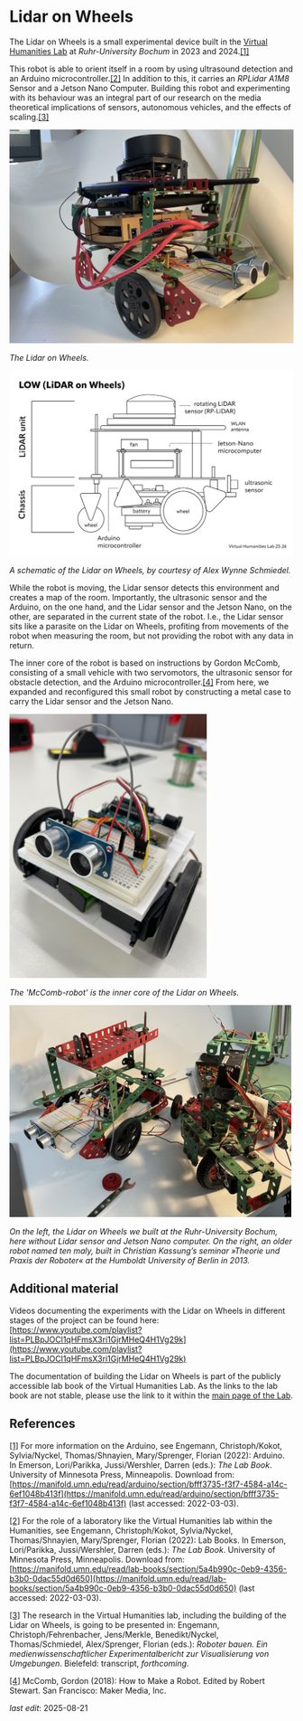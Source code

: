 # Lidar on Wheels

The Lidar on Wheels is a small experimental device built in the [Virtual Humanities Lab](https://vhl.blogs.ruhr-uni-bochum.de/) at _Ruhr-University Bochum_ in 2023 and 2024.[[1]](#_ftn1)

This robot is able to orient itself in a room by using ultrasound detection and an Arduino microcontroller.[[2]](#_ftn2) In addition to this, it carries an _RPLidar A1M8_ Sensor and a Jetson Nano Computer. Building this robot and experimenting with its behaviour was an integral part of our research on the media theoretical implications of sensors, autonomous vehicles, and the effects of scaling.[[3]](#_ftn3)

<img src = "/thn-EXP-LIDAR-14-LIDAR-Carrier-standing.jpeg?raw=true" width = "600" title = "The Lidar on Wheels." alt = "A DIY robot made of red and green metal parts with electronic devices on top."/>

_The Lidar on Wheels._

<img src = "/Abb. 4.3 Schema des LoW-Roboters in Seitenansicht.jpg?raw=true" width = "600" title = "A schematic of the Lidar on Wheels, created by and by courtesy of Alex Wynne Schmiedel." alt = "A black and white schematic of the Lidar on Wheels, created by and by courtesy of Alex Wynne Schmiedel."/>

_A schematic of the Lidar on Wheels, by courtesy of Alex Wynne Schmiedel._

While the robot is moving, the Lidar sensor detects this environment and creates a map of the room. Importantly, the ultrasonic sensor and the Arduino, on the one hand, and the Lidar sensor and the Jetson Nano, on the other, are separated in the current state of the robot. I.e., the Lidar sensor sits like a parasite on the Lidar on Wheels, profiting from movements of the robot when measuring the room, but not providing the robot with any data in return.

The inner core of the robot is based on instructions by Gordon McComb, consisting of a small vehicle with two servomotors, the ultrasonic sensor for obstacle detection, and the Arduino microcontroller.[[4]](#_ftn4) From here, we expanded and reconfigured this small robot by constructing a metal case to carry the Lidar sensor and the Jetson Nano.

<img src = "/18-als-thn-IMG_9466-cover-mccomb-ultrasound-posing.jpg?raw=true" width = "350" title = "The 'McComb-robot' is the inner core of the Lidar on Wheels." alt = "A small DIY robot with two ultrasonic sensors at the front looking like eyes."/>

_The 'McComb-robot' is the inner core of the Lidar on Wheels._

<img src = "/28-thn-Lidar-carrier-old-and-new.jpeg?raw=true" width = "500" title = "On the left, the Lidar on Wheels we built at the Ruhr-University Bochum, here without Lidar sensor and Jetson Nano computer. On the right, an older robot named ten maly, built in Christian Kassung’s seminar »Theorie und Praxis der Roboter« at the Humboldt University of Berlin in 2013." alt = "Two DIY robots made from green and red metal parts."/>

_On the left, the Lidar on Wheels we built at the Ruhr-University Bochum, here without Lidar sensor and Jetson Nano computer. On the right, an older robot named ten maly, built in Christian Kassung’s seminar »Theorie und Praxis der Roboter« at the Humboldt University of Berlin in 2013._

## Additional material

Videos documenting the experiments with the Lidar on Wheels in different stages of the project can be found here: [https://www.youtube.com/playlist?list=PLBpJOCl1qHFmsX3ri1GjrMHeQ4H1Vg29k](https://www.youtube.com/playlist?list=PLBpJOCl1qHFmsX3ri1GjrMHeQ4H1Vg29k)

The documentation of building the Lidar on Wheels is part of the publicly accessible lab book of the Virtual Humanities Lab. As the links to the lab book are not stable, please use the link to it within the [main page of the Lab](https://vhl.blogs.ruhr-uni-bochum.de/).

## References

[[1]](#_ftnref1) For more information on the Arduino, see Engemann, Christoph/Kokot, Sylvia/Nyckel, Thomas/Shnayien, Mary/Sprenger, Florian (2022): Arduino. In Emerson, Lori/Parikka, Jussi/Wershler, Darren (eds.): _The Lab Book_. University of Minnesota Press, Minneapolis. Download from: [https://manifold.umn.edu/read/arduino/section/bfff3735-f3f7-4584-a14c-6ef1048b413f](https://manifold.umn.edu/read/arduino/section/bfff3735-f3f7-4584-a14c-6ef1048b413f) (last accessed: 2022-03-03).

[[2]](#_ftnref2) For the role of a laboratory like the Virtual Humanities lab within the Humanities, see Engemann, Christoph/Kokot, Sylvia/Nyckel, Thomas/Shnayien, Mary/Sprenger, Florian (2022): Lab Books. In Emerson, Lori/Parikka, Jussi/Wershler, Darren (eds.): _The Lab Book_. University of Minnesota Press, Minneapolis. Download from: [https://manifold.umn.edu/read/lab-books/section/5a4b990c-0eb9-4356-b3b0-0dac55d0d650](https://manifold.umn.edu/read/lab-books/section/5a4b990c-0eb9-4356-b3b0-0dac55d0d650) (last accessed: 2022-03-03).

[[3]](#_ftnref3) The research in the Virtual Humanities lab, including the building of the Lidar on Wheels, is going to be presented in: Engemann, Christoph/Fehrenbacher, Jens/Merkle, Benedikt/Nyckel, Thomas/Schmiedel, Alex/Sprenger, Florian (eds.): _Roboter bauen. Ein medienwissenschaftlicher Experimentalbericht zur Visualisierung von Umgebungen_. Bielefeld: transcript, _forthcoming_.

[[4]](#_ftnref4) McComb, Gordon (2018): How to Make a Robot. Edited by Robert Stewart. San Francisco: Maker Media, Inc.

_last edit_: 2025-08-21

